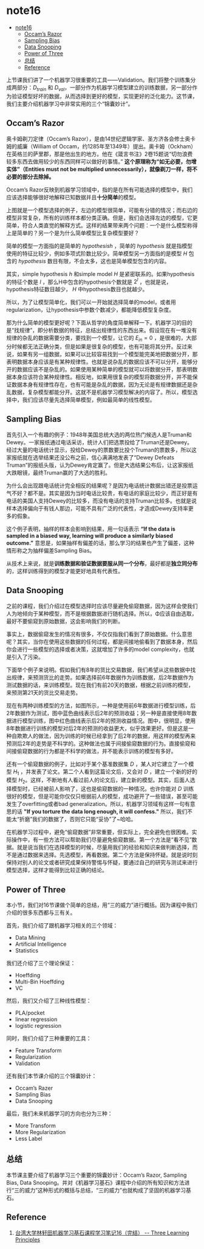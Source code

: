 # note16

<!-- TOC -->

- [note16](#note16)
    - [Occam’s Razor](#occam%E2%80%99s-razor)
    - [Sampling Bias](#sampling-bias)
    - [Data Snooping](#data-snooping)
    - [Power of Three](#power-of-three)
    - [总结](#%E6%80%BB%E7%BB%93)
    - [Reference](#reference)

<!-- /TOC -->

上节课我们讲了一个机器学习很重要的工具——Validation。我们将整个训练集分成两部分：${D_{train}}$ 和 ${D_{val}}$，一部分作为机器学习模型建立的训练数据，另一部分作为验证模型好坏的数据，从而选择到更好的模型，实现更好的泛化能力。这节课，我们主要介绍机器学习中非常实用的三个“锦囊妙计”。

## Occam’s Razor

奥卡姆剃刀定律（Occam’s Razor），是由14世纪逻辑学家、圣方济各会修士奥卡姆的威廉（William of Occam，约1285年至1349年）提出。奥卡姆（Ockham）在英格兰的萨里郡，那是他出生的地方。他在《箴言书注》2卷15题说“切勿浪费较多东西去做用较少的东西同样可以做好的事情。” **这个原理称为“如无必要，勿增实体”（Entities must not be multiplied unnecessarily），就像剃刀一样，将不必要的部分去除掉。**

Occam’s Razor反映到机器学习领域中，指的是在所有可能选择的模型中，我们应该选择能够很好地解释已知数据并且**十分简单**的模型。

上图就是一个模型选择的例子，左边的模型很简单，可能有分错的情况；而右边的模型非常复杂，所有的训练样本都分类正确。但是，我们会选择左边的模型，它更简单，符合人类直觉的解释方式。这样的结果带来两个问题：一个是什么模型称得上是简单的？另一个是为什么简单模型比复杂模型要好？

简单的模型一方面指的是简单的 ${hypothesis h}$ ，简单的 ${hypothesis}$ 就是指模型使用的特征比较少，例如多项式阶数比较少。简单模型另一方面指的是模型 ${H}$ 包含的 ${hypothesis}$ 数目有限，不会太多，这也是简单模型包含的内容。

其实，simple hypothesis ${h}$ 和simple model ${H}$ 是紧密联系的。如果hypothesis的特征个数是 ${l}$ ，那么H中包含的hypothesis个数就是 ${2^{l}}$ ，也就是说，hypothesis特征数目越少， ${H}$ 中hypothesis数目也就越少。

所以，为了让模型简单化，我们可以一开始就选择简单的model，或者用regularization，让hypothesis中参数个数减少，都能降低模型复杂度。

那为什么简单的模型更好呢？下面从哲学的角度简单解释一下。机器学习的目的是“找规律”，即分析数据的特征，总结出规律性的东西出来。假设现在有一堆没有规律的杂乱的数据需要分类，要找到一个模型，让它的 ${E_{in} = 0}$ ，是很难的，大部分时候都无法正确分类，但是如果是很复杂的模型，也有可能将其分开。反过来说，如果有另一组数据，如果可以比较容易找到一个模型能完美地把数据分开，那表明数据本身应该是有某种规律性。也就是说杂乱的数据应该不可以分开，能够分开的数据应该不是杂乱的。如果使用某种简单的模型就可以将数据分开，那表明数据本身应该符合某种规律性。相反地，如果用很复杂的模型将数据分开，并不能保证数据本身有规律性存在，也有可能是杂乱的数据，因为无论是有规律数据还是杂乱数据，复杂模型都能分开。这就不是机器学习模型解决的内容了。所以，模型选择中，我们应该尽量先选择简单模型，例如最简单的线性模型。

## Sampling Bias

首先引入一个有趣的例子：1948年美国总统大选的两位热门候选人是Truman和Dewey。一家报纸通过电话采访，统计人们把选票投给了Truman还是Dewey。经过大量的电话统计显示，投给Dewey的票数要比投个Truman的票数多，所以这家报纸就在选举结果还没公布之前，信心满满地发表了“Dewey Defeats Truman”的报纸头版，认为Dewey肯定赢了。但是大选结果公布后，让这家报纸大跌眼镜，最终Truman赢的了大选的胜利。

为什么会出现跟电话统计完全相反的结果呢？是因为电话统计数据出错还是投票运气不好？都不是。其实是因为当时电话比较贵，有电话的家庭比较少，而正好是有电话的美国人支持Dewey的比较多，而没有电话的支持Truman比较多。也就是说样本选择偏向于有钱人那边，可能不具有广泛的代表性，才造成Dewey支持率更多的假象。

这个例子表明，抽样的样本会影响到结果，用一句话表示 **“If the data is sampled in a biased way, learning will produce a similarly biased outcome.”** 意思是，如果抽样有偏差的话，那么学习的结果也产生了偏差，这种情形称之为抽样偏差Sampling Bias。

从技术上来说，就是**训练数据和验证数据要服从同一个分布**，最好都是**独立同分布**的，这样训练得到的模型才能更好地具有代表性。

## Data Snooping

之前的课程，我们介绍过在模型选择时应该尽量避免偷窥数据，因为这样会使我们人为地倾向于某种模型，而不是根据数据进行随机选择。所以，Φ应该自由选取，最好不要偷窥到原始数据，这会影响我们的判断。

事实上，数据偷窥发生的情况有很多，不仅仅指我们看到了原始数据。什么意思呢？其实，当你在使用这些数据的任何过程，都是间接地偷看到了数据本身，然后你会进行一些模型的选择或者决策，这就增加了许多的model complexity，也就是引入了污染。

下面举个例子来说明。假如我们有8年的货比交易数据，我们希望从这些数据中找出规律，来预测货比的走势。如果选择前6年数据作为训练数据，后2年数据作为测试数据的话，来训练模型。现在我们有前20天的数据，根据之前训练的模型，来预测第21天的货比交易走势。

现在有两种训练模型的方法，如图所示，一种是使用前6年数据进行模型训练，后2年数据作为测试，图中蓝色曲线表示后2年的预测收益；另一种是直接使用8年数据进行模型训练，图中红色曲线表示后2年的预测收益情况。图中，很明显，使用8年数据进行训练的模型对后2年的预测的收益更大，似乎效果更好。但是这是一种自欺欺人的做法，因为训练的时候已经拿到了后2年的数据，用这样的模型再来预测后2年的走势是不科学的。这种做法也属于间接偷窥数据的行为。直接偷窥和间接偷窥数据的行为都是不科学的做法，并不能表示训练的模型有多好。

还有一个偷窥数据的例子，比如对于某个基准数据集 ${D}$ ，某人对它建立了一个模型 ${H_1}$ ，并发表了论文。第二个人看到这篇论文后，又会对 ${D}$ ，建立一个新的好的模型 ${H_2}$。这样，不断地有人看过前人的论文后，建立新的模型。其实，后面人选择模型时，已经被前人影响了，这也是偷窥数据的一种情况。也许你能对 ${D}$ 训练很好的模型，但是可能你仅仅只根据前人的模型，成功避开了一些错误，甚至可能发生了overfitting或者bad generalization。所以，机器学习领域有这样一句有意思的话 **"If you torture the data long enough, it will confess."** 所以，我们不能太“折磨”我们的数据了，否则它只能“妥协”了~哈哈。

在机器学习过程中，避免“偷窥数据”非常重要，但实际上，完全避免也很困难。实际操作中，有一些方法可以帮助我们尽量避免偷窥数据。第一个方法是“看不见”数据。就是说当我们在选择模型的时候，尽量用我们的经验和知识来做判断选择，而不是通过数据来选择。先选模型，再看数据。第二个方法是保持怀疑。就是说时刻保持对别人的论文或者研究成果保持警惕与怀疑，要通过自己的研究与测试来进行模型选择，这样才能得到比较正确的结论。

## Power of Three

本小节，我们对16节课做个简单的总结，用“三的威力”进行概括。因为课程中我们介绍的很多东西都与三有关。

首先，我们介绍了跟机器学习相关的三个领域：

- Data Mining
- Artificial Intelligence
- Statistics

我们还介绍了三个理论保证：

- Hoeffding
- Multi-Bin Hoeffding
- VC

然后，我们又介绍了三种线性模型：

- PLA/pocket
- linear regression
- logistic regression

同时，我们介绍了三种重要的工具：

- Feature Transform
- Regularization
- Validation

还有我们本节课介绍的三个锦囊妙计：

- Occam’s Razer
- Sampling Bias
- Data Snooping

最后，我们未来机器学习的方向也分为三种：

- More Transform
- More Regularization
- Less Label

## 总结

本节课主要介绍了机器学习三个重要的锦囊妙计：Occam’s Razor, Sampling Bias, Data Snooping。并对《机器学习基石》课程中介绍的所有知识和方法进行“三的威力”这种形式的概括与总结，“三的威力”也就构成了坚固的机器学习基石。

## Reference

1. [台湾大学林轩田机器学习基石课程学习笔记16（完结） -- Three Learning Principles](http://blog.csdn.net/red_stone1/article/details/72870520)